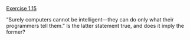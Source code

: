 [Exercise 1.15](1-15/)

“Surely computers cannot be intelligent—they can do only what their
programmers tell them.” Is the latter statement true, and does it imply
the former?
